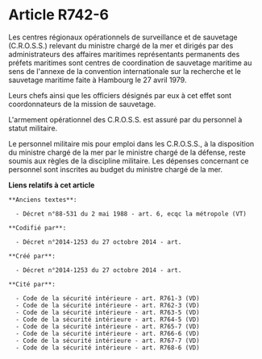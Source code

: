 # Article R742-6

Les centres régionaux opérationnels de surveillance et de sauvetage (C.R.O.S.S.) relevant du ministre chargé de la mer et
dirigés par des administrateurs des affaires maritimes représentants permanents des préfets maritimes sont centres de
coordination de sauvetage maritime au sens de l'annexe de la convention internationale sur la recherche et le sauvetage
maritime faite à Hambourg le 27 avril 1979.

Leurs chefs ainsi que les officiers désignés par eux à cet effet sont coordonnateurs de la mission de sauvetage.

L'armement opérationnel des C.R.O.S.S. est assuré par du personnel à statut militaire.

Le personnel militaire mis pour emploi dans les C.R.O.S.S., à la disposition du ministre chargé de la mer par le ministre
chargé de la défense, reste soumis aux règles de la discipline militaire. Les dépenses concernant ce personnel sont inscrites
au budget du ministre chargé de la mer.

**Liens relatifs à cet article**

	**Anciens textes**:

	  - Décret n°88-531 du 2 mai 1988 - art. 6, ecqc la métropole (VT)

	**Codifié par**:

	  - Décret n°2014-1253 du 27 octobre 2014 - art.

	**Créé par**:

	  - Décret n°2014-1253 du 27 octobre 2014 - art.

	**Cité par**:

	  - Code de la sécurité intérieure - art. R761-3 (VD)
	  - Code de la sécurité intérieure - art. R762-3 (VD)
	  - Code de la sécurité intérieure - art. R763-5 (VD)
	  - Code de la sécurité intérieure - art. R764-5 (VD)
	  - Code de la sécurité intérieure - art. R765-7 (VD)
	  - Code de la sécurité intérieure - art. R766-6 (VD)
	  - Code de la sécurité intérieure - art. R767-7 (VD)
	  - Code de la sécurité intérieure - art. R768-6 (VD)
